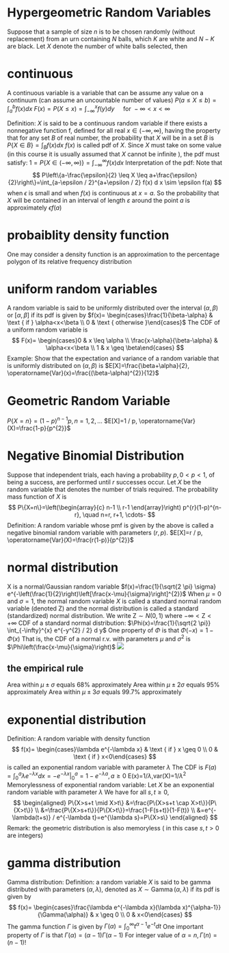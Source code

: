 
# Hypergeometric Random Variables
Suppose that a sample of size $n$ is to be chosen randomly (without replacement) from an urn containing $N$ balls, which $K$ are white and $N-K$ are black. Let $X$ denote the number of white balls selected, then
# continuous
A continuous variable is a variable that can be assume any value on a continuum (can assume an uncountable number of values)
$P(a \leq X \leq b)=\int_{a}^{b} f(x) d x$
$F(x)=P(X \leq x)=\int_{-\infty}^{x} f(y) d y \quad \text { for }-\infty<x<\infty$

Definition: $X$ is said to be a continuous random variable if there exists a nonnegative function $\mathrm{f}$, defined for all real $x \in(-\infty, \infty)$, having the property that for any set $B$ of real number, the probability that $X$ will be in a set $B$ is $P\{X \in B\}=\int_{B} f(x) d x$ $f(x)$ is called pdf of $X$.
Since $X$ must take on some value (in this course it is usually assumed that $X$ cannot be infinite ), the pdf must satisfy: $1=P\{X \in(-\infty, \infty)\}=\int_{-\infty}^{\infty} f(x) d x$
Interpretation of the pdf: Note that
$$
P\left\{a-\frac{\epsilon}{2} \leq X \leq a+\frac{\epsilon}{2}\right\}=\int_{a-\epsilon / 2}^{a+\epsilon / 2} f(x) d x \sim \epsilon f(a)
$$
when $\epsilon$ is small and when $f(x)$ is continuous at $x=a$. So the probability that $X$ will be contained in an interval of length $\varepsilon$ around the point $a$ is approximately $\epsilon f(a)$

# probaiblity density function
One may consider a density function is an approximation to the percentage polygon of its relative frequency distribution
# uniform random variables
A random variable is said to be uniformly distributed over the interval $(\alpha, \beta)$ or $[\alpha, \beta]$ if its pdf is given by $f(x)= \begin{cases}\frac{1}{\beta-\alpha} & \text { if } \alpha<x<\beta \\ 0 & \text { otherwise }\end{cases}$
The CDF of a uniform random variable is
$$
F(x)= \begin{cases}0 & x \leq \alpha \\ \frac{x-\alpha}{\beta-\alpha} & \alpha<x<\beta \\ 1 & x \geq \beta\end{cases}
$$
Example: Show that the expectation and variance of a random variable that is uniformly distributed on $(\alpha, \beta)$ is $E[X]=\frac{\beta+\alpha}{2}, \operatorname{Var}(x)=\frac{(\beta-\alpha)^{2}}{12}$
# Geometric Random Variable
$P\{X=n\}=(1-p)^{n-1} p, n=1,2, \ldots$
$E[X]=1 / p, \operatorname{Var}(X)=\frac{1-p}{p^{2}}$
# Negative Binomial Distribution
Suppose that independent trials, each having a probability $p, 0<p<1$, of being a success, are performed until $r$ successes occur. Let $X$ be the random variable that denotes the number of trials required. The probability mass function of $X$ is
$$
P\{X=n\}=\left(\begin{array}{c}
n-1 \\
r-1
\end{array}\right) p^{r}(1-p)^{n-r}, \quad n=r, r+1, \cdots-
$$
Definition: A random variable whose pmf is given by the above is called a negative binomial random variable with parameters $(r, p)$.
$E[X]=r / p, \operatorname{Var}(X)=\frac{r(1-p)}{p^{2}}$
# normal distribution
X is a normal/Gaussian random variable
$f(x)=\frac{1}{\sqrt{2 \pi} \sigma} e^{-\left(\frac{1}{2}\right)\left[\frac{x-\mu}{\sigma}\right]^{2}}$
When $\mu=0$ and $\sigma=1$, the normal random variable $X$ is called a standard normal random variable (denoted Z) and the normal distribution is called a standard (standardized) normal distribution. We write $\mathrm{Z} \sim N(0,1)$ where $-\infty<\mathrm{Z}<+\infty$
CDF of a standard normal distribution: $\Phi(x)=\frac{1}{\sqrt{2 \pi}} \int_{-\infty}^{x} e^{-y^{2} / 2} d y$ One property of $\Phi$ is that $\Phi(-x)=1-\Phi(x)$
That is, the CDF of a normal r.v. with parameters $\mu$ and $\sigma^{2}$ is $\Phi\left(\frac{x-\mu}{\sigma}\right)$
![](Pasted%20image%2020220223203651.png)
## the empirical rule
Area within $\mu \pm \sigma$ equals $68 \%$ approximately
Area within $\mu \pm 2 \sigma$ equals $95 \%$ approximately
Area within $\mu \pm 3 \sigma$ equals $99.7 \%$ approximately

# exponential distribution
Definition: A random variable with density function
$$
f(x)= \begin{cases}\lambda e^{-\lambda x} & \text { if } x \geq 0 \\ 0 & \text { if } x<0\end{cases}
$$
is called an exponential random variable with parameter $\lambda$ The CDF is $F(a)=\int_{0}^{a} \lambda e^{-\lambda x} d x=-\left.e^{-\lambda x}\right|_{0} ^{a}=1-e^{-\lambda a}, a \geq 0$
E(x)=$1/\lambda$,var(X)=$1/\lambda ^2$
Memorylessness of exponential random variable:
Let $X$ be an exponential random variable with parameter $\lambda$ We have for all $s, t \geq 0$,
$$
\begin{aligned}
P\{X>s+t \mid X>t\} &=\frac{P\{X>s+t \cap X>t\}}{P\{X>t\}} \\
&=\frac{P\{X>s+t\}}{P\{X>t\}}=\frac{1-F(s+t)}{1-F(t)} \\
&=e^{-\lambda(t+s)} / e^{-\lambda t}=e^{\lambda s}=P\{X>s\}
\end{aligned}
$$
Remark: the geometric distribution is also memoryless ( in this case $s, t>0$ are integers)
# gamma distribution
Gamma distribution:
Definition: a random variable $X$ is said to be gamma distributed with parameters $(\alpha, \lambda)$, denoted as $X \sim \operatorname{Gamma}(\alpha, \lambda)$ if its pdf is given by
$$
f(x)= \begin{cases}\frac{\lambda e^{-\lambda x}(\lambda x)^{\alpha-1}}{\Gamma(\alpha)} & x \geq 0 \\ 0 & x<0\end{cases}
$$
The gamma function $\Gamma$ is given by $\Gamma(\alpha)=\int_{0}^{\infty} t^{\alpha-1} e^{-t} d t$ One important property of $\Gamma$ is that $\Gamma(\alpha)=(\alpha-1) \Gamma(\alpha-1)$ For integer value of $\alpha=n, \Gamma(n)=(n-1) !$


